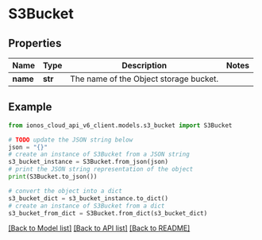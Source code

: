 # S3Bucket


## Properties

Name | Type | Description | Notes
------------ | ------------- | ------------- | -------------
**name** | **str** | The name of the Object storage bucket. | 

## Example

```python
from ionos_cloud_api_v6_client.models.s3_bucket import S3Bucket

# TODO update the JSON string below
json = "{}"
# create an instance of S3Bucket from a JSON string
s3_bucket_instance = S3Bucket.from_json(json)
# print the JSON string representation of the object
print(S3Bucket.to_json())

# convert the object into a dict
s3_bucket_dict = s3_bucket_instance.to_dict()
# create an instance of S3Bucket from a dict
s3_bucket_from_dict = S3Bucket.from_dict(s3_bucket_dict)
```
[[Back to Model list]](../README.md#documentation-for-models) [[Back to API list]](../README.md#documentation-for-api-endpoints) [[Back to README]](../README.md)


